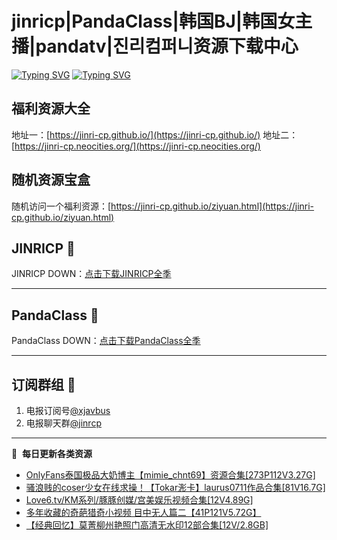 # jinricp|PandaClass|韩国BJ|韩国女主播|pandatv|진리컴퍼니资源下载中心   
[![Typing SVG](https://readme-typing-svg.herokuapp.com?font=Fira+Code&pause=1000&center=true&vCenter=true&random=true&width=435&lines=所有链接都需要翻墙访问)](https://jinri-cp.neocities.org/free.html)
[![Typing SVG](https://readme-typing-svg.herokuapp.com?font=Fira+Code&pause=1000&center=true&vCenter=true&random=true&width=435&lines=点击进入福利资源下载中心)](https://pandaclass.neocities.org/)
## 福利资源大全
地址一：[https://jinri-cp.github.io/](https://jinri-cp.github.io/)
地址二：[https://jinri-cp.neocities.org/](https://jinri-cp.neocities.org/)
## 随机资源宝盒
随机访问一个福利资源：[https://jinri-cp.github.io/ziyuan.html](https://jinri-cp.github.io/ziyuan.html)
## JINRICP 👋   
JINRICP DOWN：[点击下载JINRICP全季](https://mypikpak.com/s/VODz7HXQoqcX0UrvaXfDtFoPo1)
****
## PandaClass 💯   
PandaClass DOWN：[点击下载PandaClass全季](https://mypikpak.com/s/VOKOTZkoEnkyvCnELVSquM97o1)   
****
## 订阅群组 🔞
1. 电报订阅号[@xjavbus](https://t.me/xjavbus)
2. 电报聊天群[@jinrcp](https://t.me/jinrcp)
**** 
📕 &nbsp;**每日更新各类资源**
<!-- BLOG-POST-LIST:START -->
- [OnlyFans泰国极品大奶博主【mimie_chnt69】资源合集[273P112V3.27G]](https://fuli.rulel.com/571.html)
- [骚浪贱的coser少女在线求操！【Tokar浵卡】laurus0711作品合集[81V16.7G]](https://fuli.rulel.com/570.html)
- [Love6.tv/KM系列/豚豚创媒/宫美娱乐视频合集[12V4.89G]](https://fuli.rulel.com/569.html)
- [多年收藏的奇葩猎奇小视频 目中无人篇二【41P121V5.72G】](https://fuli.rulel.com/567.html)
- [【经典回忆】莫菁柳州艳照门高清无水印12部合集[12V/2.8GB]](https://fuli.rulel.com/566.html)
<!-- BLOG-POST-LIST:END -->
